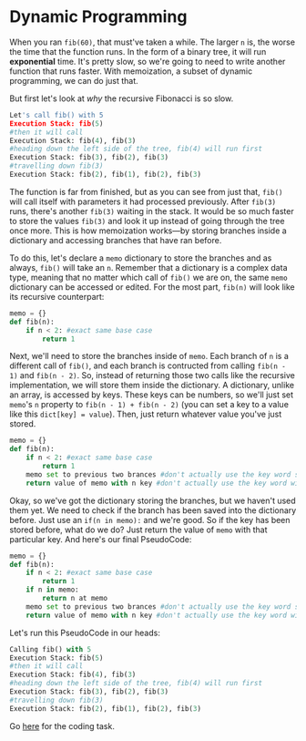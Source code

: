 # Dynamic Programming
When you ran ```fib(60)```, that must've taken a while. The larger ```n``` is, the worse the time that the function runs. In the form of a binary tree, it will run **exponential** time. It's pretty slow, so we're going to need to write another function that runs faster. With memoization, a subset of dynamic programming, we can do just that.

But first let's look at *why* the recursive Fibonacci is so slow.
 ```python
Let's call fib() with 5
Execution Stack: fib(5)
#then it will call
Execution Stack: fib(4), fib(3)
#heading down the left side of the tree, fib(4) will run first
Execution Stack: fib(3), fib(2), fib(3)
#travelling down fib(3)
Execution Stack: fib(2), fib(1), fib(2), fib(3)
```
The function is far from finished, but as you can see from just that, ```fib()``` will call itself with parameters it had processed previously. After ```fib(3)``` runs, there's another ```fib(3)``` waiting in the stack. It would be so much faster to store the values ```fib(3)``` and look it up instead of going through the tree once more. This is how memoization works—by storing branches inside a dictionary and accessing branches that have ran before.

To do this, let's declare a ```memo``` dictionary to store the branches and as always, ```fib()``` will take an ```n```. Remember that a dictionary is a complex data type, meaning that no matter which call of ```fib()``` we are on, the same ```memo``` dictionary can be accessed or edited. For the most part, ```fib(n)``` will look like its recursive counterpart:
```python
memo = {}
def fib(n):
    if n < 2: #exact same base case
        return 1
```
Next, we'll need to store the branches inside of ```memo```. Each branch of ```n``` is a different call of ```fib()```, and each branch is contructed from calling ```fib(n - 1)``` and ```fib(n - 2)```. So, instead of returning those two calls like the recursive implementation, we will store them inside the dictionary. A dictionary, unlike an array, is accessed by keys. These keys can be numbers, so we'll just set ```memo```'s ```n``` property to ```fib(n - 1) + fib(n - 2)``` (you can set a key to a value like this ```dict[key] = value```). Then, just return whatever value you've just stored.
```python
memo = {}
def fib(n):
    if n < 2: #exact same base case
        return 1
    memo set to previous two brances #don't actually use the key word set, it's still PseudoCode, just with color
    return value of memo with n key #don't actually use the key word with
```
Okay, so we've got the dictionary storing the branches, but we haven't used them yet. We need to check if the branch has been saved into the dictionary before. Just use an ```if(n in memo):``` and we're good. So if the key has been stored before, what do we do? Just return the value of ```memo``` with that particular key. And here's our final PseudoCode:
```python
memo = {}
def fib(n):
    if n < 2: #exact same base case
        return 1
    if n in memo:
        return n at memo
    memo set to previous two brances #don't actually use the key word set, it's still PseudoCode, just with color
    return value of memo with n key #don't actually use the key word with
```
Let's run this PseudoCode in our heads:
 ```python
Calling fib() with 5
Execution Stack: fib(5)
#then it will call
Execution Stack: fib(4), fib(3)
#heading down the left side of the tree, fib(4) will run first
Execution Stack: fib(3), fib(2), fib(3)
#travelling down fib(3)
Execution Stack: fib(2), fib(1), fib(2), fib(3)
```
Go [here](https://github.com/haw230/dynamic-fibonacci) for the coding task.
